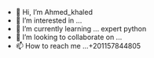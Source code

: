 - 👋 Hi, I’m Ahmed_khaled
- 👀 I’m interested in ...
- 🌱 I’m currently learning ... expert python
- 💞️ I’m looking to collaborate on ...
- 📫 How to reach me ...+201157844805

<!---
Ahmed2009khaled/Ahmed2009khaled is a ✨ special ✨ repository because its `README.md` (this file) appears on your GitHub profile.
You can click the Preview link to take a look at your changes.
--->
